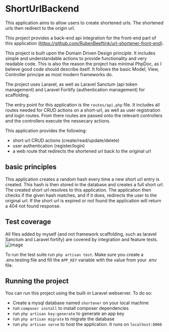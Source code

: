 # ShortUrlBackend
This application aims to allow users to create shortened urls. The shortened urls then redirect to the origin url.

This project provides a back-end api integration for the front-end part of this application (https://github.com/RubenBeeftink/url-shortener-front-end).

This project is built upon the Domain Driven Design principle. It includes simple and understandable actions to provide functionality and very readable code. This is also the reason the project has minimal PhpDoc, as I believe good code should describe itself.
It follows the basic Model, View, Controller principe as most modern frameworks do.

The project uses Laravel, as well as Laravel Sanctum (api token management) and Laravel Foritify (authentication management) for scaffolding.

The entry point for this application is the `routes/api.php` file. It includes all routes needed for CRUD actions on a short-url, as well as user registration and login routes. From there routes are passed onto the relevant controllers and the controllers execute the nessecary actions.

This application provides the following:
- short url CRUD actions (create/read/update/delete)
- user authentication (register/login)
- a web route that redirects the shortened url back to the original url

## basic principles
This application creates a random hash every time a new short url entry is created. This hash is then stored in the database and creates a full short url. The created short url resolves to this application. The application then checks if the given hash matches, and if it does, redirects the user to the original url.
If the short url is expired or not found the application will return a 404 not found response.

## Test coverage
All files added by myself (and not framework scaffolding, such as laravel Sanctum and Laravel fortify) are covered by integration and feature tests.
![image](https://github.com/user-attachments/assets/a82327cd-d867-4ea5-b1aa-f60f6952d343)

To run the test suite run `php artisan test`. Make sure you create a .env.testing file and fill the `APP_KEY` variable with the value from your .env file.

## Running the project
You can run this project using the built-in Laravel webserver. To do so:

- Create a mysql database named `shortener` on your local machine
- run `composer install` to install composer dependencies
- run `php artisan key:generate` to generate an app key
- run `php artisan migrate` to migrate the database
- run `php artisan serve` to host the application. It runs on `localhost:8000`
